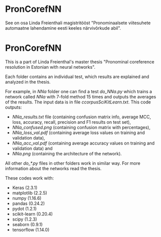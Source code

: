 # PronCorefNN
See on osa Linda Freienthali magistritööst "Pronominaalsete viitesuhete automaatne lahendamine eesti keeles närvivõrkude abil".


# PronCorefNN
This is a part of Linda Freienthal's master thesis "Pronominal coreference resolution in Estonian with neural networks".

Each folder contains an individual test, which results are explained and analyzed in the thesis.

For example, in *NNa* folder one can find a test *do_NNa.py* which trains a network called *NNa* with 7-fold method 15 times and outputs the averages of the results. The input data is in file *ccorpusSciKitLearn.txt*. This code outputs:

- *NNa_results.txt* file (containing confusion matrix info, average MCC, loss, accuracy, recall, precision and F1 results on test set), 
- *NNa_confused.png* (containing confusion matrix with percentages), 
- *NNa_loss_val.pdf* (containing average loss values on training and validation data), 
- *NNa_acc_val.pdf* (containing average accuracy values on training and validation data) and 
- *NNa.png* (containing the architecture of the network). 

All other *do_\*.py* files in other folders work in similar way. For more information about the networks read the thesis.

These codes work with:

- Keras (2.3.1)
- matplotlib (2.2.5)
- numpy (1.16.6)
- pandas (0.24.2)
- pydot (1.2.1)
- scikit-learn (0.20.4)
- scipy (1.2.3)
- seaborn (0.9.1)
- tensorflow (1.14.0)
